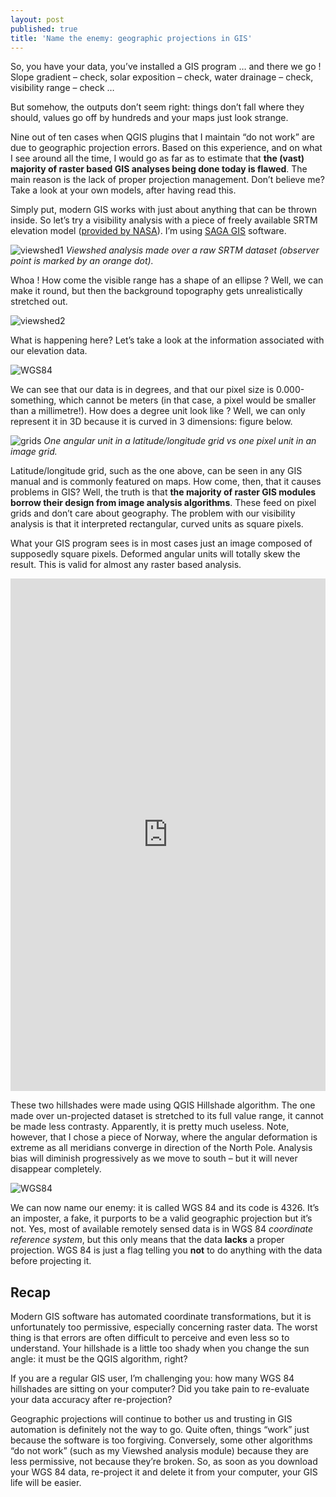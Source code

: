 ```yaml
---
layout: post
published: true
title: 'Name the enemy: geographic projections in GIS'
---
```


So, you have your data, you’ve installed a GIS program … and there we go ! Slope gradient – check, solar exposition – check, water drainage – check, visibility range – check …

But somehow, the outputs don’t seem right: things don’t fall where they should, values go off by hundreds and your maps just look strange.

Nine out of ten cases when QGIS plugins that I maintain “do not work” are due to geographic projection errors. Based on this experience, and on what I see around all the time, I would go as far as to estimate that **the (vast) majority of raster based GIS analyses being done today is flawed**. The main reason is the lack of proper projection management. Don’t believe me? Take a look at your own models, after having read this. 

Simply put, modern GIS works with just about anything that can be thrown inside. So let’s try a visibility analysis with a piece of freely available SRTM elevation model ([provided by NASA](https://www2.jpl.nasa.gov/srtm/)). I’m using [SAGA GIS](http://www.saga-gis.org/) software. 


![viewshed1](/figures/20-04-04-viewshed1.jpg)
*Viewshed analysis made over a raw SRTM dataset (observer point is marked by an orange dot).*

Whoa ! How come the visible range has a shape of an ellipse ? Well, we can make it round, but then the background topography gets unrealistically stretched out.

![viewshed2](/figures/20-04-04-viewshed2.jpg)

What is happening here? Let’s take a look at the information associated with our elevation data. 

![WGS84](/figures/20-04-04-wgs.jpg)

We can see that our data is in degrees, and that our pixel size is 0.000-something, which cannot be meters (in that case, a pixel would be smaller than a millimetre!). How does a degree unit look like ? Well, we can only represent it in 3D because it is curved in 3 dimensions: figure below.

![grids](/figures/20-04-04-shema.jpg)
*One angular unit in a latitude/longitude grid vs one pixel unit in an image grid.*

Latitude/longitude grid, such as the one above, can be seen in any GIS manual and is commonly featured on maps. How come, then, that it causes problems in GIS? Well, the truth is that **the majority of raster GIS modules borrow their design from image analysis algorithms**. These feed on pixel grids and don’t care about geography. The problem with our visibility analysis is that it interpreted rectangular, curved units as square pixels. 

What your GIS program sees is in most cases just an image composed of supposedly square pixels. Deformed angular units will totally skew the result. This is valid for almost any raster based analysis.  

<iframe frameborder="0" class="juxtapose" width="100%" height="820" src="https://cdn.knightlab.com/libs/juxtapose/latest/embed/index.html?uid=7b84c048-7694-11ea-a879-0edaf8f81e27"></iframe>

These two hillshades were made using QGIS Hillshade algorithm. The one made over un-projected dataset is stretched to its full value range, it cannot be made less contrasty. Apparently, it is pretty much useless. Note, however, that I chose a piece of Norway, where the angular deformation is extreme as all meridians converge in direction of the North Pole. Analysis bias will diminish progressively as we move to south – but it will never disappear completely.  

![WGS84](/figures/20-04-04-wgs2.jpg)

We can now name our enemy: it is called WGS 84 and its code is 4326. It’s an imposter, a fake, it purports to be a valid geographic projection but it’s not. Yes, most of available remotely sensed data is in WGS 84 *coordinate reference system*, but this only means that the data **lacks** a proper projection. WGS 84 is just a flag telling you **not** to do anything with the data before projecting it.


## Recap
Modern GIS software has automated coordinate transformations, but it is unfortunately too permissive, especially concerning raster data. The worst thing is that errors are often difficult to perceive and even less so to understand. Your hillshade is a little too shady when you change the sun angle: it must be the QGIS algorithm, right? 

If you are a regular GIS user, I’m challenging you: how many WGS 84 hillshades are sitting on your computer? Did you take pain to re-evaluate your data accuracy after re-projection? 

Geographic projections will continue to bother us and trusting in GIS automation is definitely not the way to go. Quite often, things “work” just because the software is too forgiving. Conversely, some other algorithms “do not work” (such as my Viewshed analysis module) because they are less permissive, not because they’re broken. So, as soon as you download your WGS 84 data, re-project it and delete it from your computer, your GIS life will be easier.
